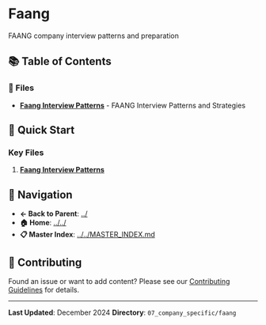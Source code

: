 # Faang

FAANG company interview patterns and preparation

## 📚 Table of Contents

### 📄 Files

- **[Faang Interview Patterns](faang_interview_patterns.md)** - FAANG Interview Patterns and Strategies

## 🚀 Quick Start

### Key Files
1. **[Faang Interview Patterns](faang_interview_patterns.md)**

## 🔗 Navigation

- **← Back to Parent**: [../](../)
- **🏠 Home**: [../../](../..)
- **📋 Master Index**: [../../MASTER_INDEX.md](../..MASTER_INDEX.md)

## 🤝 Contributing

Found an issue or want to add content? Please see our [Contributing Guidelines](../../CONTRIBUTING.md) for details.

---

**Last Updated**: December 2024
**Directory**: `07_company_specific/faang`
